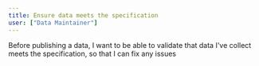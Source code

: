 ```yaml
---
title: Ensure data meets the specification
user: ["Data Maintainer"]
---
```


Before publishing a data, I want to be able to validate that data I've collect meets the specification, so that I can fix any issues

